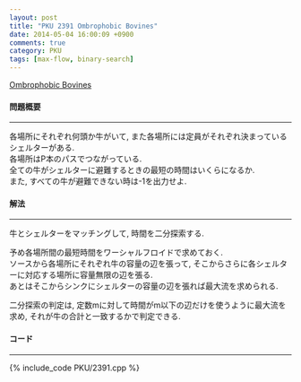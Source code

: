 ```yaml
---
layout: post
title: "PKU 2391 Ombrophobic Bovines"
date: 2014-05-04 16:00:09 +0900
comments: true
category: PKU
tags: [max-flow, binary-search]
---
```


[Ombrophobic Bovines](http://poj.org/problem?id=2391)

#### 問題概要

****

各場所にそれぞれ何頭か牛がいて, また各場所には定員がそれぞれ決まっているシェルターがある.<br>
各場所はP本のパスでつながっている.<br>
全ての牛がシェルターに避難するときの最短の時間はいくらになるか.<br>
また, すべての牛が避難できない時は-1を出力せよ.


#### 解法

****

牛とシェルターをマッチングして, 時間を二分探索する.<br>

予め各場所間の最短時間をワーシャルフロイドで求めておく.<br>
ソースから各場所にそれぞれ牛の容量の辺を張って, そこからさらに各シェルターに対応する場所に容量無限の辺を張る.<br>
あとはそこからシンクにシェルターの容量の辺を張れば最大流を求められる.<br>

二分探索の判定は, 定数mに対して時間がm以下の辺だけを使うように最大流を求め, それが牛の合計と一致するかで判定できる.


#### コード

****

{% include_code PKU/2391.cpp %}

